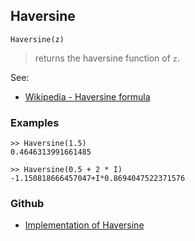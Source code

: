 ## Haversine

```
Haversine(z)
```

> returns the haversine function of `z`.
 
See:
* [Wikipedia - Haversine formula](https://en.wikipedia.org/wiki/Haversine_formula)

### Examples
```
>> Haversine(1.5)
0.4646313991661485 

>> Haversine(0.5 + 2 * I)
-1.150818666457047+I*0.8694047522371576 
```
  

### Github

* [Implementation of Haversine](https://github.com/axkr/symja_android_library/blob/master/symja_android_library/matheclipse-core/src/main/java/org/matheclipse/core/builtin/ExpTrigsFunctions.java#L2144) 
